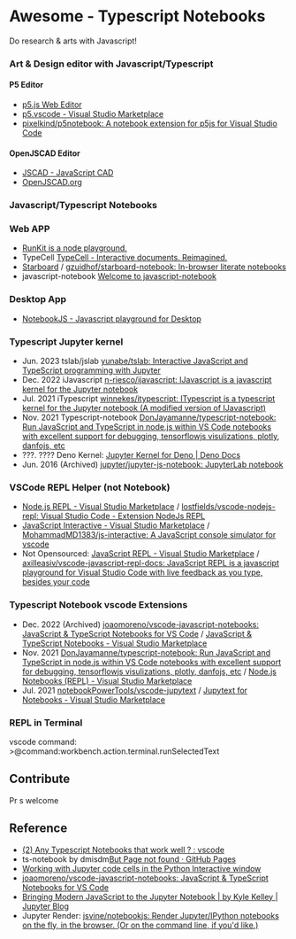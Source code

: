 # Awesome - Typescript Notebooks

Do research & arts with Javascript!


### Art & Design editor with Javascript/Typescript

#### P5 Editor

- [p5.js Web Editor]( https://editor.p5js.org/ )
- [p5.vscode - Visual Studio Marketplace]( https://marketplace.visualstudio.com/items?itemName=samplavigne.p5-vscode )
- [pixelkind/p5notebook: A notebook extension for p5js for Visual Studio Code]( https://github.com/pixelkind/p5notebook )

#### OpenJSCAD Editor

- [JSCAD - JavaScript CAD]( https://openjscad.xyz/ )
- [OpenJSCAD.org]( https://openjscad.azurewebsites.net/ )

### Javascript/Typescript Notebooks

### Web APP

- [RunKit is a node playground.](https://runkit.com/home)
- TypeCell [TypeCell - Interactive documents. Reimagined.](https://www.typecell.org/)
- [Starboard](https://starboard.gg/) / [gzuidhof/starboard-notebook: In-browser literate notebooks](https://github.com/gzuidhof/starboard-notebook)
- javascript-notebook [Welcome to javascript-notebook](https://jbook.qiushiyan.dev/)

### Desktop App

- [NotebookJS - Javascript playground for Desktop](https://notebookjs.app/)

### Typescript Jupyter kernel

- Jun. 2023 tslab/jslab [yunabe/tslab: Interactive JavaScript and TypeScript programming with Jupyter](https://github.com/yunabe/tslab)
- Dec. 2022 iJavascript [n-riesco/ijavascript: IJavascript is a javascript kernel for the Jupyter notebook](https://github.com/n-riesco/ijavascript)
- Jul. 2021 iTypescript [winnekes/itypescript: ITypescript is a typescript kernel for the Jupyter notebook (A modified version of IJavascript)](https://github.com/winnekes/itypescript)
- Nov. 2021 Typescript-notebook [DonJayamanne/typescript-notebook: Run JavaScript and TypeScript in node.js within VS Code notebooks with excellent support for debugging, tensorflowjs visulizations, plotly, danfojs, etc](https://github.com/DonJayamanne/typescript-notebook)
- ???. ???? Deno Kernel: [Jupyter Kernel for Deno \| Deno Docs](https://docs.deno.com/runtime/manual/tools/jupyter)
- Jun. 2016 (Archived) [jupyter/jupyter-js-notebook: JupyterLab notebook](https://github.com/jupyter/jupyter-js-notebook)

### VSCode REPL Helper (not Notebook)

- [Node.js REPL - Visual Studio Marketplace](https://marketplace.visualstudio.com/items?itemName=lostfields.nodejs-repl) / [lostfields/vscode-nodejs-repl: Visual Studio Code - Extension NodeJs REPL](https://github.com/lostfields/vscode-nodejs-repl)
- [JavaScript Interactive - Visual Studio Marketplace](https://marketplace.visualstudio.com/items?itemName=MohammadMD.js-interactive) / [MohammadMD1383/js-interactive: A JavaScript console simulator for vscode](https://github.com/MohammadMD1383/js-interactive)
- Not Opensourced: [JavaScript REPL - Visual Studio Marketplace](https://marketplace.visualstudio.com/items?itemName=achil.vscode-javascript-repl) / [axilleasiv/vscode-javascript-repl-docs: JavaScript REPL is a javascript playground for Visual Studio Code with live feedback as you type, besides your code](https://github.com/axilleasiv/vscode-javascript-repl-docs)

### Typescript Notebook vscode Extensions

- Dec. 2022 (Archived) [joaomoreno/vscode-javascript-notebooks: JavaScript & TypeScript Notebooks for VS Code](https://github.com/joaomoreno/vscode-javascript-notebooks) / [JavaScript & TypeScript Notebooks - Visual Studio Marketplace](https://marketplace.visualstudio.com/items?itemName=joaomoreno.javascript-notebooks)
- Nov. 2021 [DonJayamanne/typescript-notebook: Run JavaScript and TypeScript in node.js within VS Code notebooks with excellent support for debugging, tensorflowjs visulizations, plotly, danfojs, etc](https://github.com/DonJayamanne/typescript-notebook) / [Node.js Notebooks (REPL) - Visual Studio Marketplace](https://marketplace.visualstudio.com/items?itemName=donjayamanne.typescript-notebook)
- Jul. 2021 [notebookPowerTools/vscode-jupytext](https://github.com/notebookPowerTools/vscode-jupytext) / [Jupytext for Notebooks - Visual Studio Marketplace](https://marketplace.visualstudio.com/items?itemName=donjayamanne.vscode-jupytext)

### REPL in Terminal

vscode command: >@command:workbench.action.terminal.runSelectedText

## Contribute

Pr s welcome

## Reference

- [(2) Any Typescript Notebooks that work well ? : vscode](https://www.reddit.com/r/vscode/comments/qbg8z0/any_typescript_notebooks_that_work_well/)
- ts-notebook by dmisdm[But Page not found · GitHub Pages](https://dmisdm.github.io/ts-notebook/)
- [Working with Jupyter code cells in the Python Interactive window](https://code.visualstudio.com/docs/python/jupyter-support-py)
- [joaomoreno/vscode-javascript-notebooks: JavaScript & TypeScript Notebooks for VS Code](https://github.com/joaomoreno/vscode-javascript-notebooks)
- [Bringing Modern JavaScript to the Jupyter Notebook \| by Kyle Kelley | Jupyter Blog](https://blog.jupyter.org/bringing-modern-javascript-to-the-jupyter-notebook-fc998095081e)
- Jupyter Render: [jsvine/notebookjs: Render Jupyter/IPython notebooks on the fly, in the browser. (Or on the command line, if you'd like.)](https://github.com/jsvine/notebookjs)

[^1]: Starboard [(2) I created an open source literate notebook system similar to Jupyter Notebook but for Javascript that runs entirely in the browser : javascript](https://www.reddit.com/r/javascript/comments/i2gtnl/i_created_an_open_source_literate_notebook_system/)
